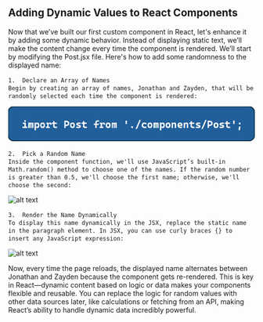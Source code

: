 ## Adding Dynamic Values to React Components

Now that we’ve built our first custom component in React, let's enhance it by adding some dynamic behavior. Instead of displaying static text, we’ll make the content change every time the component is rendered.
We’ll start by modifying the Post.jsx file. Here's how to add some randomness to the displayed name:
```
1.	Declare an Array of Names
Begin by creating an array of names, Jonathan and Zayden, that will be randomly selected each time the component is rendered:
```
![alt text](./assets/declare-array-names.png)
```
2.	Pick a Random Name
Inside the component function, we'll use JavaScript’s built-in Math.random() method to choose one of the names. If the random number is greater than 0.5, we'll choose the first name; otherwise, we'll choose the second:
```
![alt text](pick-random-name.png)
```
3.	Render the Name Dynamically
To display this name dynamically in the JSX, replace the static name in the paragraph element. In JSX, you can use curly braces {} to insert any JavaScript expression:
```
![alt text](render-name-dynamically.png)

Now, every time the page reloads, the displayed name alternates between Jonathan and Zayden because the component gets re-rendered. This is key in React—dynamic content based on logic or data makes your components flexible and reusable.
You can replace the logic for random values with other data sources later, like calculations or fetching from an API, making React’s ability to handle dynamic data incredibly powerful.
